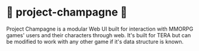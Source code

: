 # :wine_glass: project-champagne :wine_glass:

Project Champagne is a modular Web UI built for interaction with MMORPG games' users and their characters through web. It's built for TERA but can be modified to work with any other game if it's data structure is known.